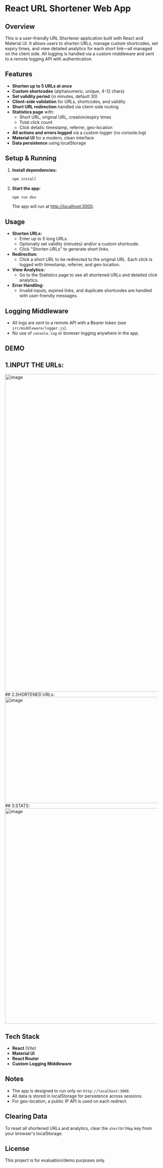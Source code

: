 # React URL Shortener Web App

## Overview
This is a user-friendly URL Shortener application built with React and Material UI. It allows users to shorten URLs, manage custom shortcodes, set expiry times, and view detailed analytics for each short link—all managed on the client side. All logging is handled via a custom middleware and sent to a remote logging API with authentication.

## Features
- **Shorten up to 5 URLs at once**
- **Custom shortcodes** (alphanumeric, unique, 4-12 chars)
- **Set validity period** (in minutes, default 30)
- **Client-side validation** for URLs, shortcodes, and validity
- **Short URL redirection** handled via client-side routing
- **Statistics page** with:
  - Short URL, original URL, creation/expiry times
  - Total click count
  - Click details: timestamp, referrer, geo-location
- **All actions and errors logged** via a custom logger (no console.log)
- **Material UI** for a modern, clean interface
- **Data persistence** using localStorage

## Setup & Running
1. **Install dependencies:**
   ```bash
   npm install
   ```
2. **Start the app:**
   ```bash
   npm run dev
   ```
   The app will run at [http://localhost:3000](http://localhost:3000).

## Usage
- **Shorten URLs:**
  - Enter up to 5 long URLs.
  - Optionally set validity (minutes) and/or a custom shortcode.
  - Click "Shorten URLs" to generate short links.
- **Redirection:**
  - Click a short URL to be redirected to the original URL. Each click is logged with timestamp, referrer, and geo-location.
- **View Analytics:**
  - Go to the Statistics page to see all shortened URLs and detailed click analytics.
- **Error Handling:**
  - Invalid inputs, expired links, and duplicate shortcodes are handled with user-friendly messages.

## Logging Middleware
- All logs are sent to a remote API with a Bearer token (see `src/middleware/logger.js`).
- No use of `console.log` or browser logging anywhere in the app.
## DEMO
## 1.INPUT THE URLs:
<img width="1566" height="1043" alt="image" src="https://github.com/user-attachments/assets/397721cd-0659-4dfd-b0bc-6d7dcb44200f" />
## 2.SHORTENED URLs: 
<img width="1345" height="348" alt="image" src="https://github.com/user-attachments/assets/ca190501-b42f-4feb-8185-74b1847781e4" />
## 3.STATS:
<img width="1558" height="707" alt="image" src="https://github.com/user-attachments/assets/49dba504-42b9-413b-8730-1a9222e0cb97" />

## Tech Stack
- **React** (Vite)
- **Material UI**
- **React Router**
- **Custom Logging Middleware**

## Notes
- The app is designed to run only on `http://localhost:3000`.
- All data is stored in localStorage for persistence across sessions.
- For geo-location, a public IP API is used on each redirect.

## Clearing Data
To reset all shortened URLs and analytics, clear the `shortUrlMap` key from your browser's localStorage.

## License
This project is for evaluation/demo purposes only.
